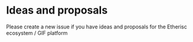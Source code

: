 # Ideas and proposals

Please create a new issue if you have ideas and proposals for the Etherisc ecosystem / GIF platform
